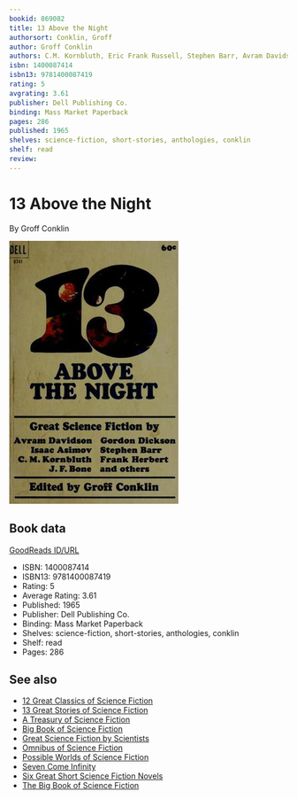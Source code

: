 ```yaml
---
bookid: 869082
title: 13 Above the Night
authorsort: Conklin, Groff
author: Groff Conklin
authors: C.M. Kornbluth, Eric Frank Russell, Stephen Barr, Avram Davidson, Isaac Asimov, Morton Klass, Gordon R. Dickson, Judith Merril, James White, J.F. Bone, Frank Herbert, Fritz Leiber, Mack Reynolds, J. Lincoln Paine
isbn: 1400087414
isbn13: 9781400087419
rating: 5
avgrating: 3.61
publisher: Dell Publishing Co.
binding: Mass Market Paperback
pages: 286
published: 1965
shelves: science-fiction, short-stories, anthologies, conklin
shelf: read
review: 
---
```


# 13 Above the Night

By Groff Conklin

![](../../assets/bookcovers/1327538692l/869082.jpg)

## Book data

[GoodReads ID/URL](https://www.goodreads.com/book/show/869082)

- ISBN: 1400087414
- ISBN13: 9781400087419
- Rating: 5
- Average Rating: 3.61
- Published: 1965
- Publisher: Dell Publishing Co.
- Binding: Mass Market Paperback
- Shelves: science-fiction, short-stories, anthologies, conklin
- Shelf: read
- Pages: 286


## See also

- [12 Great Classics of Science Fiction](12_Great_Classics_of_Science_Fiction.md)
- [13 Great Stories of Science Fiction](13_Great_Stories_of_Science_Fiction.md)
- [A Treasury of Science Fiction](A_Treasury_of_Science_Fiction.md)
- [Big Book of Science Fiction](Big_Book_of_Science_Fiction.md)
- [Great Science Fiction by Scientists](Great_Science_Fiction_by_Scientists.md)
- [Omnibus of Science Fiction](Omnibus_of_Science_Fiction.md)
- [Possible Worlds of Science Fiction](Possible_Worlds_of_Science_Fiction.md)
- [Seven Come Infinity](Seven_Come_Infinity.md)
- [Six Great Short Science Fiction Novels](Six_Great_Short_Science_Fiction_Novels.md)
- [The Big Book of Science Fiction](The_Big_Book_of_Science_Fiction.md)
